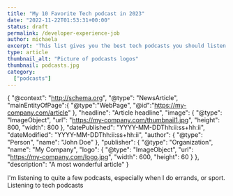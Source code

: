 ```yaml
---
title: "My 10 Favorite Tech podcast in 2023"
date: "2022-11-22T01:53:31+00:00"
status: draft
permalink: /developer-experience-job
author: michaela
excerpt: 'This list gives you the best tech podcasts you should listen to in 2023.'
type: article
thumbnail_alt: "Picture of podcasts logos"
thumbnail: podcasts.jpg
category:
  ["podcasts"]
---
```


{
    "@context": "http://schema.org",
    "@type": "NewsArticle",
    "mainEntityOfPage":{
        "@type":"WebPage",
        "@id":"https://my-company.com/article"
    },
    "headline": "Article headline",
    "image": {
        "@type": "ImageObject",
        "url": "https://my-company.com/thumbnail1.jpg",
        "height": 800,
        "width": 800
    },
    "datePublished": "YYYY-MM-DDThh:ii:ss+hh:ii",
    "dateModified": "YYYY-MM-DDThh:ii:ss+hh:ii",
    "author": {
        "@type": "Person",
        "name": "John Doe"
    },
     "publisher": {
        "@type": "Organization",
        "name": "My Company",
        "logo": {
            "@type": "ImageObject",
            "url": "https://my-company.com/logo.jpg",
            "width": 600,
            "height": 60
        }
    },
 "description": "A most wonderful article"
}


I'm listening to quite a few podcasts, especially when I do errands, or sport. Listening to tech podcasts  
